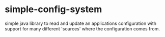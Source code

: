 # simple-config-system
simple java library to read and update an applications configuration with support for many different 'sources' where the configuration comes from.
